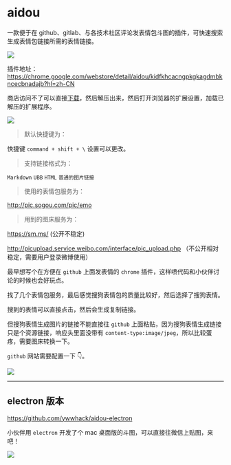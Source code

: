 # aidou

一款便于在 github、gitlab、与各技术社区评论发表情包斗图的插件，可快速搜索生成表情包链接所需的表情链接。

![](https://kinglisky.github.io/aidou/demo.png)


插件地址：https://chrome.google.com/webstore/detail/aidou/kidfkhcacngpkgkagdmbkncecbnadajb?hl=zh-CN

商店访问不了可以直接[下载](https://kinglisky.github.io/aidou/extension.zip)，然后解压出来，然后打开浏览器的扩展设置，加载已解压的扩展程序。

![](https://kinglisky.github.io/aidou/install.png)

> 默认快捷键为：

快捷键 `command + shift + \` 设置可以更改。


> 支持链接格式为：

`Markdown` `UBB` `HTML` `普通的图片链接`


> 使用的表情包服务为：

http://pic.sogou.com/pic/emo


> 用到的图床服务为：

https://sm.ms/ (公开不稳定)

http://picupload.service.weibo.com/interface/pic_upload.php （不公开相对稳定，需要用户登录微博使用）


最早想写个在方便在 `github` 上面发表情的 `chrome` 插件，这样喷代码和小伙伴讨论的时候也会好玩点。

找了几个表情包服务，最后感觉搜狗表情包的质量比较好，然后选择了搜狗表情。

搜到的表情可以直接点击，然后会生成复制链接。

但搜狗表情生成图片的链接不能直接往 `github` 上面粘贴，因为搜狗表情生成链接只是个资源链接，响应头里面没带有 `content-type:image/jpeg`，所以比较蛋疼，需要图床转换一下。

`github` 网站需要配置一下 👇。

![](https://i.loli.net/2018/03/01/5a97c8ed0eab0.png)

--------------------

## electron 版本

https://github.com/ywwhack/aidou-electron

小伙伴用 `electron` 开发了个 mac 桌面版的斗图，可以直接往微信上贴图，来吧！

![](https://i.loli.net/2018/03/01/5a97c89301756.jpg)

